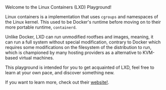 Welcome to the Linux Containers (LXD) Playground!

Linux containers is a implementation that uses `cgroups` and namespaces of the Linux kernel. This used to be Docker's runtime before moving on to their more portable runtime, `containerd`.

Unlike Docker, LXD can run unmodified rootfses and images, meaning, it can run a full system without special modification, contrary to Docker which requires some modifications on the filesystem of the distribution to run, which is championed by many hosting providers as a alternative to KVM-based virtual machines.

This playground is intended for you to get acquainted of LXD, feel free to learn at your own pace, and discover something new.

If you want to learn more, check out their [website!](https://linuxcontainers.org).